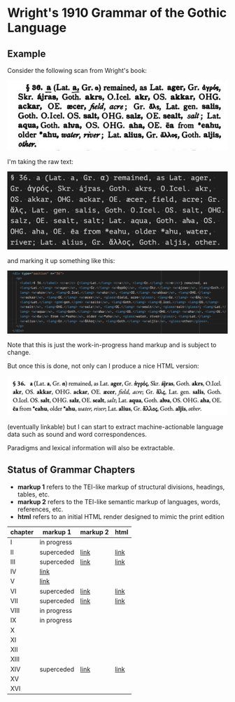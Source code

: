 # Wright's 1910 Grammar of the Gothic Language

## Example

Consider the following scan from Wright's book:

![](https://raw.githubusercontent.com/jtauber/gothica/main/wright-1910-grammar/img/img1.png)

I'm taking the raw text:

![](https://raw.githubusercontent.com/jtauber/gothica/main/wright-1910-grammar/img/img2.png)

and marking it up something like this:

![](https://raw.githubusercontent.com/jtauber/gothica/main/wright-1910-grammar/img/img3.png)

Note that this is just the work-in-progress hand markup and is subject to change.

But once this is done, not only can I produce a nice HTML version:

![](https://raw.githubusercontent.com/jtauber/gothica/main/wright-1910-grammar/img/img4.png)

(eventually linkable) but I can start to extract machine-actionable language data such as sound and word correspondences.

Paradigms and lexical information will also be extractable.

## Status of Grammar Chapters

* **markup 1** refers to the TEI-like markup of structural divisions, headings, tables, etc.
* **markup 2** refers to the TEI-like semantic markup of languages, words, references, etc.
* **html** refers to an initial HTML render designed to mimic the print edition

| chapter | markup 1              | markup 2              | html                   |
|---------|-----------------------|-----------------------|------------------------|
| I       | in progress           |                       |                        |
| II      | superceded            | [link](chapter02.xml) | [link](chapter02.html) |
| III     | superceded            | [link](chapter03.xml) | [link](chapter03.html) |
| IV      | [link](chapter04.xml) |                       |                        |
| V       | [link](chapter05.xml) |                       |                        |
| VI      | superceded            | [link](chapter06.xml) | [link](chapter06.html)  |
| VII     | superceded            | [link](chapter07.xml) | [link](chapter07.html) |
| VIII    | in progress           |                       |                        |
| IX      | in progress           |                       |                        |
| X       |                       |                       |                        |
| XI      |                       |                       |                        |
| XII     |                       |                       |                        |
| XIII    |                       |                       |                        |
| XIV     | superceded            | [link](chapter14.xml) | [link](chapter14.html) |
| XV      |                       |                       |                        |
| XVI     |                       |                       |                        |
